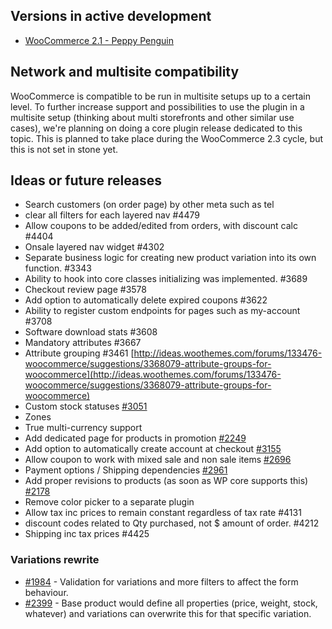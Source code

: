 ## Versions in active development

* [WooCommerce 2.1 - Peppy Penguin](https://github.com/woothemes/woocommerce/wiki/WooCommerce-2.1-Peppy-Penguin)

## Network and multisite compatibility

WooCommerce is compatible to be run in multisite setups up to a certain level. To further increase support and possibilities to use the plugin in a multisite setup (thinking about multi storefronts and other similar use cases), we're planning on doing a core plugin release dedicated to this topic. This is planned to take place during the WooCommerce 2.3 cycle, but this is not set in stone yet.

## Ideas or future releases

- Search customers (on order page) by other meta such as tel
- clear all filters for each layered nav #4479
- Allow coupons to be added/edited from orders, with discount calc #4404
- Onsale layered nav widget #4302
- Separate business logic for creating new product variation into its own function. #3343
- Ability to hook into core classes initializing was implemented. #3689
- Checkout review page #3578
- Add option to automatically delete expired coupons #3622
- Ability to register custom endpoints for pages such as my-account #3708
- Software download stats #3608
- Mandatory attributes #3667
- Attribute grouping #3461 [http://ideas.woothemes.com/forums/133476-woocommerce/suggestions/3368079-attribute-groups-for-woocommerce](http://ideas.woothemes.com/forums/133476-woocommerce/suggestions/3368079-attribute-groups-for-woocommerce)
- Custom stock statuses [#3051](https://github.com/woothemes/woocommerce/issues/3051)
- Zones
- True multi-currency support
- Add dedicated page for products in promotion [#2249](https://github.com/woothemes/woocommerce/issues/2249)
- Add option to automatically create account at checkout [#3155](https://github.com/woothemes/woocommerce/issues/3155)
- Allow coupon to work with mixed sale and non sale items [#2696](https://github.com/woothemes/woocommerce/issues/2696)
- Payment options / Shipping dependencies [#2961](https://github.com/woothemes/woocommerce/issues/2961)
- Add proper revisions to products (as soon as WP core supports this) [#2178](https://github.com/woothemes/woocommerce/issues/2178)
- Remove color picker to a separate plugin
- Allow tax inc prices to remain constant regardless of tax rate #4131
- discount codes related to Qty purchased, not $ amount of order. #4212
- Shipping inc tax prices #4425

### Variations rewrite

* [#1984](https://github.com/woothemes/woocommerce/issues/1984) - Validation for variations and more filters to affect the form behaviour.
* [#2399](https://github.com/woothemes/woocommerce/issues/2399) - Base product would define all properties (price, weight, stock, whatever) and variations can overwrite this for that specific variation.